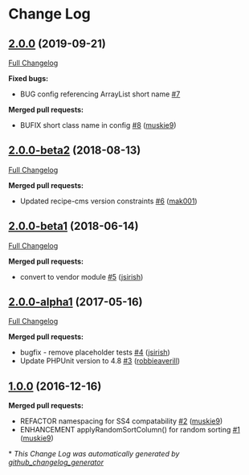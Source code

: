 # Change Log

## [2.0.0](https://github.com/muskie9/silverstripe-data-to-arraylist/tree/2.0.0) (2019-09-21)
[Full Changelog](https://github.com/muskie9/silverstripe-data-to-arraylist/compare/2.0.0-beta2...2.0.0)

**Fixed bugs:**

- BUG config referencing ArrayList short name [\#7](https://github.com/muskie9/silverstripe-data-to-arraylist/issues/7)

**Merged pull requests:**

- BUFIX short class name in config [\#8](https://github.com/muskie9/silverstripe-data-to-arraylist/pull/8) ([muskie9](https://github.com/muskie9))

## [2.0.0-beta2](https://github.com/muskie9/silverstripe-data-to-arraylist/tree/2.0.0-beta2) (2018-08-13)
[Full Changelog](https://github.com/muskie9/silverstripe-data-to-arraylist/compare/2.0.0-beta1...2.0.0-beta2)

**Merged pull requests:**

- Updated recipe-cms version constraints [\#6](https://github.com/muskie9/silverstripe-data-to-arraylist/pull/6) ([mak001](https://github.com/mak001))

## [2.0.0-beta1](https://github.com/muskie9/silverstripe-data-to-arraylist/tree/2.0.0-beta1) (2018-06-14)
[Full Changelog](https://github.com/muskie9/silverstripe-data-to-arraylist/compare/2.0.0-alpha1...2.0.0-beta1)

**Merged pull requests:**

- convert to vendor module [\#5](https://github.com/muskie9/silverstripe-data-to-arraylist/pull/5) ([jsirish](https://github.com/jsirish))

## [2.0.0-alpha1](https://github.com/muskie9/silverstripe-data-to-arraylist/tree/2.0.0-alpha1) (2017-05-16)
[Full Changelog](https://github.com/muskie9/silverstripe-data-to-arraylist/compare/1.0.0...2.0.0-alpha1)

**Merged pull requests:**

- bugfix - remove placeholder tests [\#4](https://github.com/muskie9/silverstripe-data-to-arraylist/pull/4) ([jsirish](https://github.com/jsirish))
- Update PHPUnit version to 4.8 [\#3](https://github.com/muskie9/silverstripe-data-to-arraylist/pull/3) ([robbieaverill](https://github.com/robbieaverill))

## [1.0.0](https://github.com/muskie9/silverstripe-data-to-arraylist/tree/1.0.0) (2016-12-16)
**Merged pull requests:**

- REFACTOR namespacing for SS4 compatability [\#2](https://github.com/muskie9/silverstripe-data-to-arraylist/pull/2) ([muskie9](https://github.com/muskie9))
- ENHANCEMENT applyRandomSortColumn\(\) for random sorting [\#1](https://github.com/muskie9/silverstripe-data-to-arraylist/pull/1) ([muskie9](https://github.com/muskie9))



\* *This Change Log was automatically generated by [github_changelog_generator](https://github.com/skywinder/Github-Changelog-Generator)*